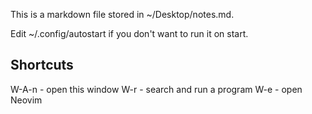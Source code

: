 This is a markdown file stored in ~/Desktop/notes.md.

Edit ~/.config/autostart if you don't want to run it on start.




## Shortcuts

W-A-n - open this window
W-r - search and run a program
W-e - open Neovim
